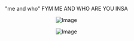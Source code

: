 <div align="center">

"me and who" FYM ME AND WHO ARE YOU INSA

![Image](https://github.com/user-attachments/assets/93a04268-d8eb-44e8-8f0a-5bae844086a5)

![Image](https://github.com/user-attachments/assets/3d763fbc-4334-4141-8199-e2827323cf73)


<!---
yurivampire/yurivampire is a ✨ special ✨ repository because its `README.md` (this file) appears on your GitHub profile.
You can click the Preview link to take a look at your changes.
--->
